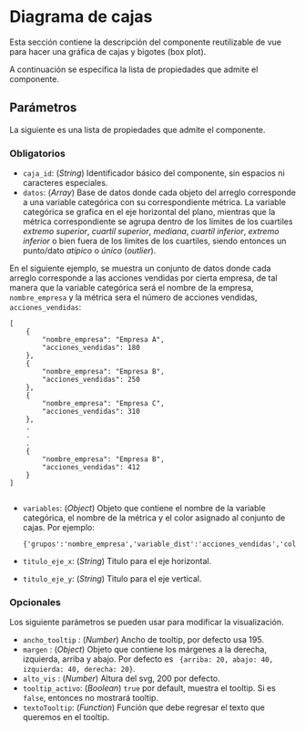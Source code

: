 # Diagrama de cajas

<diagrama-cajas-ejemplo-basico/>

Esta sección contiene la descripción del componente reutilizable de vue para hacer una gráfica de cajas 
y bigotes (box plot).

A continuación se especifica la lista de propiedades que admite el componente.

## Parámetros

La siguiente es una lista de propiedades que admite el componente.

### Obligatorios

* `caja_id`: (_String_) Identificador básico del componente, sin espacios ni caracteres especiales.
* `datos`: (_Array_) Base de datos donde cada objeto del arreglo corresponde a una variable categórica con su 
correspondiente métrica. La variable categórica se grafica en el eje horizontal del plano, mientras que 
la métrica correspondiente se agrupa dentro de los límites de los cuartiles _extremo superior_, _cuartil superior_, 
_mediana_, _cuartil inferior_, _extremo inferior_ o bien fuera de los límites de los cuartiles, siendo entonces un 
punto/dato _atípico_ o _único_ (_outlier_).

En el siguiente ejemplo, se muestra un conjunto de datos donde cada arreglo corresponde a las acciones vendidas por 
cierta empresa, de tal manera que la variable categórica será el nombre de la empresa, `nombre_empresa` y la métrica
sera el número de acciones vendidas, `acciones_vendidas`:

  ```
  [
      {
          "nombre_empresa": "Empresa A",
          "acciones_vendidas": 180
      },
      {
          "nombre_empresa": "Empresa B",
          "acciones_vendidas": 250
      },
      {
          "nombre_empresa": "Empresa C",
          "acciones_vendidas": 310
      },
      .
      .
      .
      {
          "nombre_empresa": "Empresa B",
          "acciones_vendidas": 412
      }
  ]
      
  ```

* `variables`: (_Object_) Objeto que contiene el nombre de la variable categórica, el nombre de la métrica y el color 
asignado al conjunto de cajas. Por ejemplo:

  ```
  {'grupos':'nombre_empresa','variable_dist':'acciones_vendidas','color':'#000'}
  ``` 

* `titulo_eje_x`: (_String_) Titulo para el eje horizontal.
* `titulo_eje_y`: (_String_) Titulo para el eje vertical.

### Opcionales

Los siguiente parámetros se pueden usar para modificar la visualización.

* `ancho_tooltip` : (_Number_) Ancho de tooltip, por defecto usa 195.
* `margen` : (_Object_) Objeto que contiene los márgenes a la derecha, izquierda, arriba y abajo. Por defecto
  es ` {arriba: 20, abajo: 40, izquierda: 40, derecha: 20}`.
* `alto_vis` : (_Number_) Altura del svg, 200 por defecto.
* `tooltip_activo`: (_Boolean_) `true` por default, muestra el tooltip. Si es `false`, entonces no mostrará tooltip.
* `textoTooltip`: (_Function_) Función que debe regresar el texto que queremos en el tooltip.